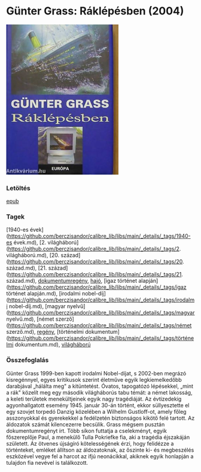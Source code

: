 # <a name="id_358">Günter Grass: Ráklépésben (2004)</a>
<img src="https://github.com/BercziSandor/calibre_lib/raw/main/libs/main/Gunter%20Grass/Raklepesben%20%28358%29/cover.jpg" alt="cover" width="300"/>

### Letöltés
[epub](https://github.com/BercziSandor/calibre_lib/raw/main/libs/main/Gunter%20Grass/Raklepesben%20%28358%29/Raklepesben%20-%20Gunter%20Grass.epub)

### Tagek
[1940-es évek](https://github.com/berczisandor/calibre_lib/libs/main/_details/_tags/1940-es évek.md), [2. világháború](https://github.com/berczisandor/calibre_lib/libs/main/_details/_tags/2. világháború.md), [20. század](https://github.com/berczisandor/calibre_lib/libs/main/_details/_tags/20. század.md), [21. század](https://github.com/berczisandor/calibre_lib/libs/main/_details/_tags/21. század.md), [dokumentumregény](https://github.com/berczisandor/calibre_lib/libs/main/_details/_tags/dokumentumregény.md), [hajó](https://github.com/berczisandor/calibre_lib/libs/main/_details/_tags/hajó.md), [igaz történet alapján](https://github.com/berczisandor/calibre_lib/libs/main/_details/_tags/igaz történet alapján.md), [irodalmi nobel-díj](https://github.com/berczisandor/calibre_lib/libs/main/_details/_tags/irodalmi nobel-díj.md), [magyar nyelvű](https://github.com/berczisandor/calibre_lib/libs/main/_details/_tags/magyar nyelvű.md), [német szerző](https://github.com/berczisandor/calibre_lib/libs/main/_details/_tags/német szerző.md), [regény](https://github.com/berczisandor/calibre_lib/libs/main/_details/_tags/regény.md), [történelmi dokumentum](https://github.com/berczisandor/calibre_lib/libs/main/_details/_tags/történelmi dokumentum.md), [világháború](https://github.com/berczisandor/calibre_lib/libs/main/_details/_tags/világháború.md)

### Összefoglalás
<div>
<p>Günter ​Grass 1999-ben kapott irodalmi Nobel-díjat, s 2002-ben megrázó kisregénnyel, egyes kritikusok szerint életműve egyik legkiemelkedőbb darabjával „hálálta meg" a kitüntetést. Óvatos, tapogatózó lépésekkel, „mint a rák" közelít meg egy második világháborús tabu témát: a német lakosság, a keleti területek menekültjeinek egyik nagy tragédiáját. Az évtizedekig agyonhallgatott esemény 1945. január 30-án történt, ekkor süllyesztette el egy szovjet torpedó Danzig közelében a Wilhelm Gustloff-ot, amely főleg asszonyokkal és gyerekekkel a fedélzetén biztonságos kikötő felé tartott. Az áldozatok számát kilencezerre becsülik. Grass mégsem pusztán dokumentumregényt írt. Több síkon futtatja a cselekményt, egyik főszereplője Paul, a menekülő Tulla Pokriefke fia, aki a tragédia éjszakáján született. Az ötvenes újságíró kötelességének érzi, hogy felidézze a történteket, emléket állítson az áldozatoknak, az őszinte ki- és megbeszélés eszközével vegye fel a harcot az ifjú neonácikkal, akiknek egyik honlapján a tulajdon fia nevével is találkozott.</p></div>


